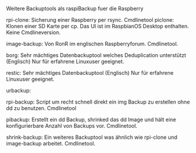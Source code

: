 Weitere Backuptools als raspiBackup fuer die Raspberry

rpi-clone: Sicherung einer Raspberry per rsync. Cmdlinetool
piclone: Klonen einer SD Karte per cp. Das UI ist im RaspbianOS Desktop enthalten. Keine Cmdlineversion.

image-backup: Von RonR im englischen Raspberryforum. Cmdlinetool.

borg: Sehr mächtiges Datenbackuptool welches Deduplication unterstützt (Englisch) Nur für erfahrene Linuxuser geeignet.

restic: Sehr mächtiges Datenbackuptool (Englisch) Nur für erfahrene Linuxuser geeignet.

urbackup:

rpi-backup: Script um recht schnell direkt ein img Backup zu erstellen ohne dd zu benutzen. Cmdlinetool

pibackup: Erstellt ein dd Backup, shrinked das dd Image und hält eine konfigurierbare Anzahl von Backups vor. Cmdlinetool.

shrink-backup: Ein weiteres Backuptool was ähnlich wie rpi-clone und image-backup arbeitet. Cmdlinetool.
